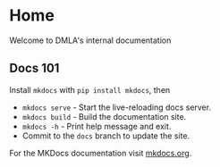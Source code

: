 # Home
Welcome to DMLA's internal documentation

## Docs 101
Install `mkdocs` with `pip install mkdocs`, then

* `mkdocs serve` - Start the live-reloading docs server.
* `mkdocs build` - Build the documentation site.
* `mkdocs -h` - Print help message and exit.
* Commit to the `docs` branch to update the site.

For the MKDocs documentation visit [mkdocs.org](https://www.mkdocs.org).

